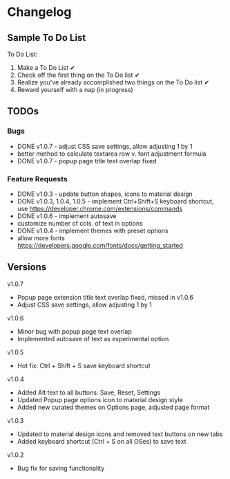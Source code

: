 # Changelog

## Sample To Do List

To Do List:
1. Make a To Do List ✔
2. Check off the first thing on the To Do list ✔
3. Realize you've already accomplished two things on the To Do list ✔
4. Reward yourself with a nap (in progress)

## TODOs

### Bugs
- DONE v1.0.7 - adjust CSS save settings, allow adjusting 1 by 1
- better method to calculate textarea row v. font adjustment formula
- DONE v1.0.7 - popup page title text overlap fixed

### Feature Requests
- DONE v1.0.3 - update button shapes, icons to material design
- DONE v1.0.3, 1.0.4, 1.0.5 - implement Ctrl+Shift+S keyboard shortcut, use https://developer.chrome.com/extensions/commands
- DONE v1.0.6 - implement autosave
- customize number of cols. of text in options
- DONE v1.0.4 - implement themes with preset options
- allow more fonts https://developers.google.com/fonts/docs/getting_started


## Versions

v1.0.7
- Popup page extension title text overlap fixed, missed in v1.0.6
- Adjust CSS save settings, allow adjusting 1 by 1

v1.0.6
- Minor bug with popup page text overlap
- Implemented autosave of text as experimental option

v1.0.5
- Hot fix: Ctrl + Shift + S save keyboard shortcut

v1.0.4
- Added Alt text to all buttons: Save, Reset, Settings
- Updated Popup page options icon to material design style
- Added new curated themes on Options page, adjusted page format

v1.0.3
- Updated to material design icons and removed text buttons on new tabs
- Added keyboard shortcut (Ctrl + S on all OSes) to save text

v1.0.2
- Bug fix for saving functionality


